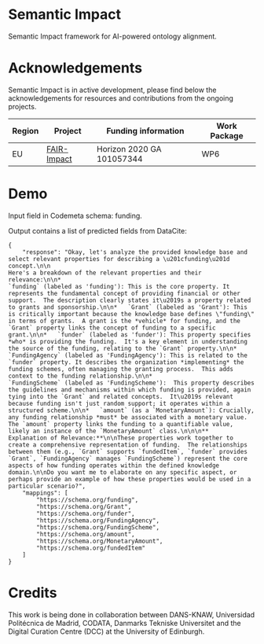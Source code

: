# Semantic Impact
Semantic Impact framework for AI-powered ontology alignment. 

# Acknowledgements
Semantic Impact is in active development, please find below the acknowledgements for resources and contributions from the ongoing projects.

Region | Project  | Funding information | Work Package |
| ------------- | ------------- | ------------- | ------------- |
| EU | [FAIR-Impact]([http://odissei-data.nl](https://www.fair-impact.eu)) | Horizon 2020 GA 101057344 | WP6 |

# Demo

Input field in Codemeta schema: funding.

Output contains a list of predicted fields from DataCite:
```
{
    "response": "Okay, let's analyze the provided knowledge base and select relevant properties for describing a \u201cfunding\u201d concept.\n\n
Here's a breakdown of the relevant properties and their relevance:\n\n*
`funding` (labeled as 'funding'): This is the core property. It represents the fundamental concept of providing financial or other support.  The description clearly states it\u2019s a property related to grants and sponsorship.\n\n*   `Grant` (labeled as 'Grant'): This is critically important because the knowledge base defines \"funding\" in terms of grants.  A grant is the *vehicle* for funding, and the `Grant` property links the concept of funding to a specific grant.\n\n*   `funder` (labeled as 'funder'): This property specifies *who* is providing the funding.  It's a key element in understanding the source of the funding, relating to the `Grant` property.\n\n*
`FundingAgency` (labeled as 'FundingAgency'): This is related to the `funder` property. It describes the organization *implementing* the funding schemes, often managing the granting process.  This adds context to the funding relationship.\n\n*
`FundingScheme` (labeled as 'FundingScheme'):  This property describes the guidelines and mechanisms within which funding is provided, again tying into the `Grant` and related concepts.  It\u2019s relevant because funding isn't just random support; it operates within a structured scheme.\n\n*   `amount` (as a `MonetaryAmount`): Crucially, any funding relationship *must* be associated with a monetary value. The `amount` property links the funding to a quantifiable value, likely an instance of the `MonetaryAmount` class.\n\n\n**
Explanation of Relevance:**\n\nThese properties work together to create a comprehensive representation of funding.  The relationships between them (e.g., `Grant` supports `fundedItem`, `funder` provides `Grant`, `FundingAgency` manages `FundingScheme`) represent the core aspects of how funding operates within the defined knowledge domain.\n\nDo you want me to elaborate on any specific aspect, or perhaps provide an example of how these properties would be used in a particular scenario?",
    "mappings": [
        "https://schema.org/funding",
        "https://schema.org/Grant",
        "https://schema.org/funder",
        "https://schema.org/FundingAgency",
        "https://schema.org/FundingScheme",
        "https://schema.org/amount",
        "https://schema.org/MonetaryAmount",
        "https://schema.org/fundedItem"
    ]
}
```

# Credits

This work is being done in collaboration between DANS-KNAW, Universidad Politécnica de Madrid, CODATA, Danmarks Tekniske Universitet and the Digital Curation Centre (DCC) at the University of Edinburgh. 
